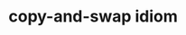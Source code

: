 # copy-and-swap idiom

[stackoverflow]:https://stackoverflow.com/questions/3279543/what-is-the-copy-and-swap-idiom
[csdn]:https://blog.csdn.net/xiajun07061225/article/details/7926722

